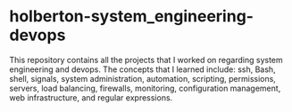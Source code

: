 # holberton-system_engineering-devops

This repository contains all the projects that I worked on regarding system engineering and devops.
The concepts that I learned include: ssh, Bash, shell, signals, system administration, automation, scripting, permissions,
servers, load balancing, firewalls, monitoring, configuration management, web infrastructure, and regular expressions.
